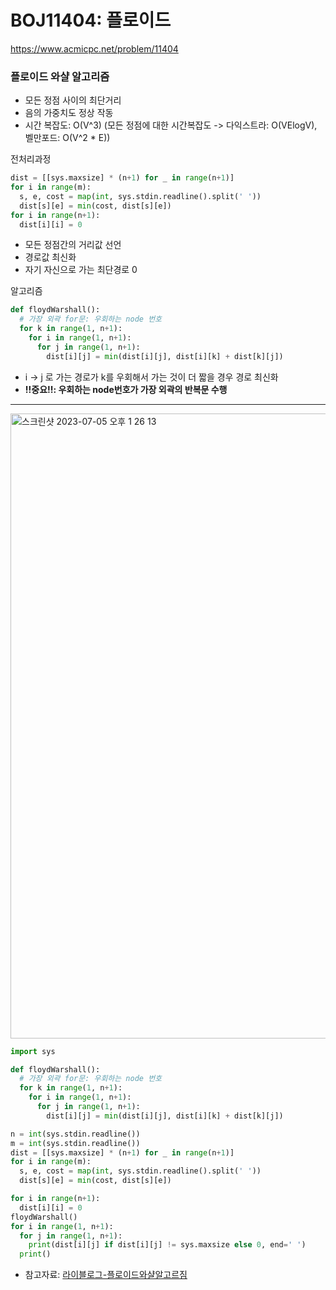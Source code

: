 # BOJ11404: 플로이드

<https://www.acmicpc.net/problem/11404>

### 플로이드 와샬 알고리즘

- 모든 정점 사이의 최단거리
- 음의 가중치도 정상 작동
- 시간 복잡도: O(V^3) (모든 정점에 대한 시간복잡도 -> 다익스트라: O(VElogV), 벨만포드: O(V^2 \* E))

전처리과정

```python
dist = [[sys.maxsize] * (n+1) for _ in range(n+1)]
for i in range(m):
  s, e, cost = map(int, sys.stdin.readline().split(' '))
  dist[s][e] = min(cost, dist[s][e])
for i in range(n+1):
  dist[i][i] = 0
```

- 모든 정점간의 거리값 선언
- 경로값 최신화
- 자기 자신으로 가는 최단경로 0

알고리즘

```python
def floydWarshall():
  # 가장 외곽 for문: 우회하는 node 번호
  for k in range(1, n+1):
    for i in range(1, n+1):
      for j in range(1, n+1):
        dist[i][j] = min(dist[i][j], dist[i][k] + dist[k][j])
```

- i -> j 로 가는 경로가 k를 우회해서 가는 것이 더 짧을 경우 경로 최신화
- **!!중요!!: 우회하는 node번호가 가장 외곽의 반복문 수행**

---

<img width="1000" alt="스크린샷 2023-07-05 오후 1 26 13" src="https://github.com/kimchanho97/algorithm/assets/104095041/554611af-8105-4aa0-9579-d1cc1fe2b85b">

```python
import sys

def floydWarshall():
  # 가장 외곽 for문: 우회하는 node 번호
  for k in range(1, n+1):
    for i in range(1, n+1):
      for j in range(1, n+1):
        dist[i][j] = min(dist[i][j], dist[i][k] + dist[k][j])

n = int(sys.stdin.readline())
m = int(sys.stdin.readline())
dist = [[sys.maxsize] * (n+1) for _ in range(n+1)]
for i in range(m):
  s, e, cost = map(int, sys.stdin.readline().split(' '))
  dist[s][e] = min(cost, dist[s][e])

for i in range(n+1):
  dist[i][i] = 0
floydWarshall()
for i in range(1, n+1):
  for j in range(1, n+1):
    print(dist[i][j] if dist[i][j] != sys.maxsize else 0, end=' ')
  print()
```

- 참고자료: [라이블로그-플로이드와샬알고르짐](https://m.blog.naver.com/kks227/220797649276)
